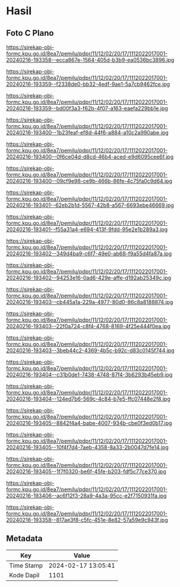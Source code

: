 # Hasil

## Foto C Plano

https://sirekap-obj-formc.kpu.go.id/8ea7/pemilu/pdpr/11/12/02/20/17/1112022017001-20240216-193358--ecca867e-1564-405d-b3b9-ea0536bc3896.jpg

https://sirekap-obj-formc.kpu.go.id/8ea7/pemilu/pdpr/11/12/02/20/17/1112022017001-20240216-193359--f2338de0-bb32-4edf-9ae1-5a7cb9462fce.jpg

https://sirekap-obj-formc.kpu.go.id/8ea7/pemilu/pdpr/11/12/02/20/17/1112022017001-20240216-193359--bd00f3a3-f62b-4f07-a163-eaefa229bb1e.jpg

https://sirekap-obj-formc.kpu.go.id/8ea7/pemilu/pdpr/11/12/02/20/17/1112022017001-20240216-193400--1b23feaf-ef8d-44f6-a884-a10c2a990abe.jpg

https://sirekap-obj-formc.kpu.go.id/8ea7/pemilu/pdpr/11/12/02/20/17/1112022017001-20240216-193400--0f6ce04d-d8cd-46b4-aced-e9d6095cee6f.jpg

https://sirekap-obj-formc.kpu.go.id/8ea7/pemilu/pdpr/11/12/02/20/17/1112022017001-20240216-193400--09cf9e98-ce9b-466b-86fe-4c75fa0c9d64.jpg

https://sirekap-obj-formc.kpu.go.id/8ea7/pemilu/pdpr/11/12/02/20/17/1112022017001-20240216-193401--62eb2b1d-5567-42b8-a567-6693ebe46669.jpg

https://sirekap-obj-formc.kpu.go.id/8ea7/pemilu/pdpr/11/12/02/20/17/1112022017001-20240216-193401--f55a31a4-e694-413f-9fdd-95e2e1b289a3.jpg

https://sirekap-obj-formc.kpu.go.id/8ea7/pemilu/pdpr/11/12/02/20/17/1112022017001-20240216-193402--349d4ba9-c6f7-49e0-ab68-f9a55d4fa87a.jpg

https://sirekap-obj-formc.kpu.go.id/8ea7/pemilu/pdpr/11/12/02/20/17/1112022017001-20240216-193402--94253e16-0ad6-429e-affe-d192ab25349c.jpg

https://sirekap-obj-formc.kpu.go.id/8ea7/pemilu/pdpr/11/12/02/20/17/1112022017001-20240216-193403--cb445a1a-229a-4977-80d0-86c8a8188874.jpg

https://sirekap-obj-formc.kpu.go.id/8ea7/pemilu/pdpr/11/12/02/20/17/1112022017001-20240216-193403--22f0a724-c8f4-4768-8169-4f25e444f0ea.jpg

https://sirekap-obj-formc.kpu.go.id/8ea7/pemilu/pdpr/11/12/02/20/17/1112022017001-20240216-193403--3beb44c2-4369-4b5c-b92c-d83c0145f744.jpg

https://sirekap-obj-formc.kpu.go.id/8ea7/pemilu/pdpr/11/12/02/20/17/1112022017001-20240216-193404--c31b0de1-7438-4748-87f4-3b6293b45eb9.jpg

https://sirekap-obj-formc.kpu.go.id/8ea7/pemilu/pdpr/11/12/02/20/17/1112022017001-20240216-193404--124ed7b6-569c-4c84-b7e5-ffc07448e2f8.jpg

https://sirekap-obj-formc.kpu.go.id/8ea7/pemilu/pdpr/11/12/02/20/17/1112022017001-20240216-193405--8842f4a4-babe-4007-934b-cbe0f3ed0b17.jpg

https://sirekap-obj-formc.kpu.go.id/8ea7/pemilu/pdpr/11/12/02/20/17/1112022017001-20240216-193405--10f4f7d4-7aeb-4358-8a33-2b0047d7fe14.jpg

https://sirekap-obj-formc.kpu.go.id/8ea7/pemilu/pdpr/11/12/02/20/17/1112022017001-20240216-193405--1f7f0320-be6f-45fe-b203-fdf5c77ce370.jpg

https://sirekap-obj-formc.kpu.go.id/8ea7/pemilu/pdpr/11/12/02/20/17/1112022017001-20240216-193406--ac6f12f3-28a9-4a3a-95cc-e2f7150931fa.jpg

https://sirekap-obj-formc.kpu.go.id/8ea7/pemilu/pdpr/11/12/02/20/17/1112022017001-20240216-193358--817ae3f8-c5fc-451e-8e82-57a59e9c943f.jpg


## Metadata

| Key        | Value               |
| ---------- | ------------------- |
| Time Stamp | 2024-02-17 13:05:41 |
| Kode Dapil | 1101                |



